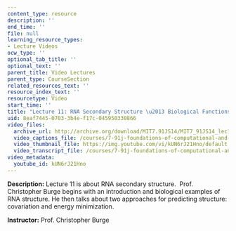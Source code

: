 ```yaml
---
content_type: resource
description: ''
end_time: ''
file: null
learning_resource_types:
- Lecture Videos
ocw_type: ''
optional_tab_title: ''
optional_text: ''
parent_title: Video Lectures
parent_type: CourseSection
related_resources_text: ''
resource_index_text: ''
resourcetype: Video
start_time: ''
title: "Lecture 11: RNA Secondary Structure \u2013 Biological Functions and Prediction"
uid: 8eaf7445-0703-3b4e-f17c-045950330866
video_files:
  archive_url: http://archive.org/download/MIT7.91JS14/MIT7_91JS14_lec11_300k.mp4
  video_captions_file: /courses/7-91j-foundations-of-computational-and-systems-biology-spring-2014/6493ea79d05555e2bee6aa942cd95251_kUN6rJ21Hno.vtt
  video_thumbnail_file: https://img.youtube.com/vi/kUN6rJ21Hno/default.jpg
  video_transcript_file: /courses/7-91j-foundations-of-computational-and-systems-biology-spring-2014/a55f66beeb318266288693f37e35f337_kUN6rJ21Hno.pdf
video_metadata:
  youtube_id: kUN6rJ21Hno
---
```


**Description:** Lecture 11 is about RNA secondary structure.  Prof. Christopher Burge begins with an introduction and biological examples of RNA structure. He then talks about two approaches for predicting structure: covariation and energy minimization.

**Instructor:** Prof. Christopher Burge



